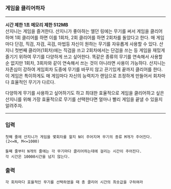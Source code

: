 ### 게임을 클리어하자
---
**시간 제한 1초 메모리 제한 512MB**  
산지니는 게임을 즐겨한다.
산지니가 좋아하는 엘던 링에는 무기를 써서 게임을 클리어하며 1회 클리어를 하면 이를 1회차, 2회 클리어를 하면 2회차를 돌았다고 한다. 매 게임마다 단검, 직검, 자검, 곡검, 마법등 자신이 원하는 무기를 자유롭게 사용할 수 있다.
산지니 첫번째 클리어(1회차)에는 직검을 쓰고 2회차에서는 단검을 쓰는 등 게임을 재밌게 즐기기 위하여 무기를 다양하게 쓰고 싶어한다.
똑같은 종류의 무기를 연속해서 사용할 순 없지만 1회차, 3회차와 같이 연속해서 쓰는 것이 아니라면 사용이 가능하다.
산지니는 자존심이 강하여 게임회차 도중에 무기를 바꾸지 않고 끈기있게 끝까지 클리어를 한다.
이 게임은 특이하게도 매 게임마다 자신의 능력치가 랜덤으로 조정하게 만들어서 회차마다 효율적인 무기가 다르다.

다양하게 무기를 사용하고 싶어하기도 하고 최대한 효율적으로 게임을 클리어하고 싶은 산지니를 위해 가장 효율적으로 무기를 선택한다면 얼마나 빨리 게임을 끝낼 수 있을지 알려주자.

---

### 입력
```
첫째 줄에 산지니가 게임을 몇회차를 할지 N이 주어지며 무기의 종류 M개가 주어진다. (2<=N, M<=1000)

둘째 줄부터 N개의 줄에는 각 무기마다 클리어하는데에 걸리는 시간이 주어진다.
각 시간은 10000시간을 넘지 않는다.
```
### 출력
```
각 회차마다 효율적인 무기를 선택하였을 때 총 클리어 시간의 최솟값을 구하여라
```

